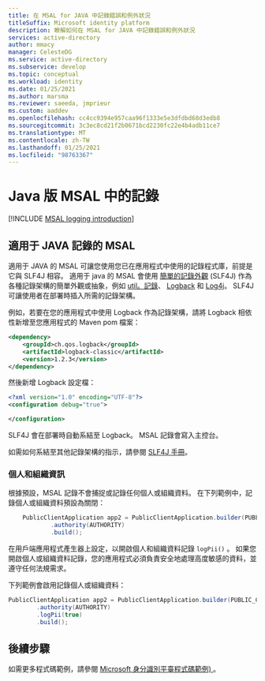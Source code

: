 ```yaml
---
title: 在 MSAL for JAVA 中記錄錯誤和例外狀況
titleSuffix: Microsoft identity platform
description: 瞭解如何在 MSAL for JAVA 中記錄錯誤和例外狀況
services: active-directory
author: mmacy
manager: CelesteDG
ms.service: active-directory
ms.subservice: develop
ms.topic: conceptual
ms.workload: identity
ms.date: 01/25/2021
ms.author: marsma
ms.reviewer: saeeda, jmprieur
ms.custom: aaddev
ms.openlocfilehash: cc4cc9394e957caa96f1333e5e3dfdbd68d3edb8
ms.sourcegitcommit: 3c3ec8cd21f2b0671bcd2230fc22e4b4adb11ce7
ms.translationtype: MT
ms.contentlocale: zh-TW
ms.lasthandoff: 01/25/2021
ms.locfileid: "98763367"
---
```

# <a name="logging-in-msal-for-java"></a>Java 版 MSAL 中的記錄

[!INCLUDE [MSAL logging introduction](../../../includes/active-directory-develop-error-logging-introduction.md)]

## <a name="msal-for-java-logging"></a>適用于 JAVA 記錄的 MSAL

適用于 JAVA 的 MSAL 可讓您使用您已在應用程式中使用的記錄程式庫，前提是它與 SLF4J 相容。 適用于 java 的 MSAL 會使用 [簡單的記錄外觀](http://www.slf4j.org/) (SLF4J) 作為各種記錄架構的簡單外觀或抽象，例如 [util。記錄](https://docs.oracle.com/javase/7/docs/api/java/util/logging/package-summary.html)、 [Logback](http://logback.qos.ch/) 和 [Log4j](https://logging.apache.org/log4j/2.x/)。 SLF4J 可讓使用者在部署時插入所需的記錄架構。

例如，若要在您的應用程式中使用 Logback 作為記錄架構，請將 Logback 相依性新增至您應用程式的 Maven pom 檔案：

```xml
<dependency>
    <groupId>ch.qos.logback</groupId>
    <artifactId>logback-classic</artifactId>
    <version>1.2.3</version>
</dependency>
```

然後新增 Logback 設定檔：

```xml
<?xml version="1.0" encoding="UTF-8"?>
<configuration debug="true">

</configuration>
```

SLF4J 會在部署時自動系結至 Logback。 MSAL 記錄會寫入主控台。

如需如何系結至其他記錄架構的指示，請參閱 [SLF4J 手冊](http://www.slf4j.org/manual.html)。

### <a name="personal-and-organization-information"></a>個人和組織資訊

根據預設，MSAL 記錄不會捕捉或記錄任何個人或組織資料。 在下列範例中，記錄個人或組織資料預設為關閉：

```java
    PublicClientApplication app2 = PublicClientApplication.builder(PUBLIC_CLIENT_ID)
            .authority(AUTHORITY)
            .build();
```

在用戶端應用程式產生器上設定，以開啟個人和組織資料記錄 `logPii()` 。 如果您開啟個人或組織資料記錄，您的應用程式必須負責安全地處理高度敏感的資料，並遵守任何法規需求。

下列範例會啟用記錄個人或組織資料：

```java
PublicClientApplication app2 = PublicClientApplication.builder(PUBLIC_CLIENT_ID)
        .authority(AUTHORITY)
        .logPii(true)
        .build();
```

## <a name="next-steps"></a>後續步驟

如需更多程式碼範例，請參閱 [Microsoft 身分識別平臺程式碼範例) ](sample-v2-code.md)。